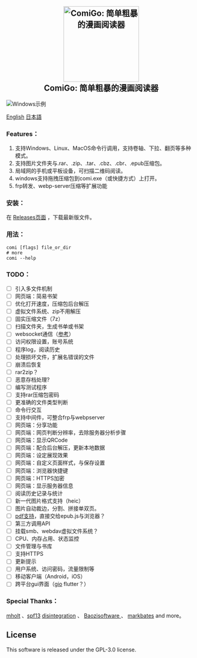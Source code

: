 <h2 align="center">
  <img src="https://raw.githubusercontent.com/yumenaka/comi/master/icon.ico" alt="ComiGo: 简单粗暴的漫画阅读器" width="200">
  <br>ComiGo: 简单粗暴的漫画阅读器<br>
</h2>

![Windows示例](https://www.yumenaka.net/wp-content/uploads/2020/08/sample.gif "Windows示例")

[English](https://github.com/yumenaka/comi/blob/master/README_EN.md)   [日本語](https://github.com/yumenaka/comi/blob/master/README_JP.md)

### Features：  
1. 支持Windows、Linux、MacOS命令行调用，支持卷轴、下拉、翻页等多种模式。
2. 支持图片文件夹与.rar、.zip、.tar、.cbz、.cbr、.epub压缩包。
3. 局域网的手机或平板设备，可扫描二维码阅读。  
4. windows支持拖拽压缩包到comi.exe（或快捷方式）上打开。
5. frp转发、webp-server压缩等扩展功能
### 安装：
在 [Releases页面](https://github.com/yumenaka/comi/releases ) ，下载最新版文件。

### 用法：
```
comi [flags] file_or_dir
# more
comi --help
```

### TODO：
- [ ] 引入多文件机制
- [ ] 网页端：简易书架
- [ ] 优化打开速度，压缩包后台解压
- [ ] 虚拟文件系统、zip不用解压 
- [ ] 固实压缩文件（7z）
- [ ] 扫描文件夹，生成书单或书架
- [ ] websocket通信（[参考](https://github.com/Unrud/remote-touchpad)）
- [ ] 访问权限设置，账号系统
- [ ] 程序log，阅读历史
- [ ] 处理损坏文件，扩展名错误的文件
- [ ] 崩溃后恢复
- [ ] rar2zip？
- [ ] 恶意存档处理?
- [ ] 编写测试程序
- [ ] 支持rar压缩包密码
- [ ] 更准确的文件类型判断
- [ ] 命令行交互
- [ ] 支持中间件，可整合frp与webpserver
- [ ] 网页端：分享功能
- [ ] 网页端：网页判断分辨率，去除服务器分析步骤
- [ ] 网页端：显示QRCode
- [ ] 网页端：配合后台解压，更新本地数据
- [ ] 网页端：设定展现效果
- [ ] 网页端：自定义页面样式，与保存设置
- [ ] 网页端：浏览器快捷键
- [ ] 网页端：HTTPS加密
- [ ] 网页端：显示服务器信息
- [ ] 阅读历史记录与统计
- [ ] 新一代图片格式支持（heic）
- [ ] 图片自动裁边，分割、拼接单双页。
- [ ] [pdf支持](https://github.com/pdfcpu/pdfcpu)，直接交给epub.js与浏览器？
- [ ] 第三方调用API
- [ ] 挂载smb、webdav虚拟文件系统？
- [ ] CPU、内存占用、状态监控
- [ ] 文件管理与书库
- [ ] 支持HTTPS
- [ ] 更新提示
- [ ] 用户系统、访问密码，流量限制等
- [ ] 移动客户端（Android，iOS）
- [ ] 跨平台gui界面（[gio](https://gioui.org/) flutter？）

### Special Thanks：
[mholt](https://github.com/mholt)  、[spf13](https://github.com/spf13)  [disintegration](https://github.com/disintegration)   、 [Baozisoftware ](https://github.com/Baozisoftware) 、 [markbates](github.com/markbates/pkger)  and more。

## License

This software is released under the GPL-3.0 license.
